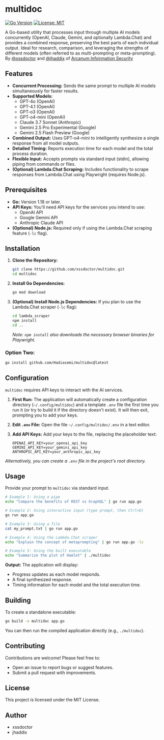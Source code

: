 # multidoc

[![Go Version](https://img.shields.io/badge/Go-1.18+-00ADD8.svg)](https://golang.org/) [![License: MIT](https://img.shields.io/badge/License-MIT-yellow.svg)](https://opensource.org/licenses/MIT)

A Go-based utility that processes input through multiple AI models concurrently (OpenAI, Claude, Gemini, and optionally Lambda.Chat) and provides a combined response, preserving the best parts of each individual output. Ideal for research, comparison, and leveraging the strengths of different models (often referred to as multi-prompting or meta-prompting). By [@xssdoctor](https://x.com/xssdoctor) and [@jhaddix](https://x.com/Jhaddix) of [Arcanum Infoirmation Security](https://www.arcanum-sec.com/)

## Features

*   **Concurrent Processing:** Sends the same prompt to multiple AI models simultaneously for faster results.
*   **Supported Models:**
    *   GPT-4o (OpenAI)
    *   GPT-4.1 (OpenAI)
    *   GPT-o3 (OpenAI)
    *   GPT-o4-mini (OpenAI)
    *   Claude 3.7 Sonnet (Anthropic)
    *   Gemini 2.5 Pro Experimental (Google)
    *   Gemini 2.5 Flash Preview (Google)
*   **Combined Output:** Uses GPT-o4-mini to intelligently synthesize a single response from all model outputs.
*   **Detailed Timing:** Reports execution time for each model and the total process duration.
*   **Flexible Input:** Accepts prompts via standard input (stdin), allowing piping from commands or files.
*   **(Optional) Lambda.Chat Scraping:** Includes functionality to scrape responses from Lambda.Chat using Playwright (requires Node.js).

## Prerequisites

*   **Go:** Version 1.18 or later.
*   **API Keys:** You'll need API keys for the services you intend to use:
    *   OpenAI API
    *   Google Gemini API
    *   Anthropic Claude API
*   **(Optional) Node.js:** Required only if using the Lambda.Chat scraping feature (`-lc` flag).

## Installation

1.  **Clone the Repository:**
    ```bash
    git clone https://github.com/xssdoctor/multidoc.git
    cd multidoc
    ```

2.  **Install Go Dependencies:**
    ```bash
    go mod download
    ```

3.  **(Optional) Install Node.js Dependencies:** If you plan to use the Lambda.Chat scraper (`-lc` flag):
    ```bash
    cd lambda_scraper
    npm install
    cd .. 
    ```
    *Note: `npm install` also downloads the necessary browser binaries for Playwright.*
### Option Two:
```bash
go install github.com/Hadiasemi/multidoc@latest
```

## Configuration

`multidoc` requires API keys to interact with the AI services.

1.  **First Run:** The application will automatically create a configuration directory (`~/.config/multidoc`) and a template `.env` file the first time you run it (or try to build it if the directory doesn't exist). It will then exit, prompting you to add your keys.

2.  **Edit `.env` File:** Open the file `~/.config/multidoc/.env` in a text editor.

3.  **Add API Keys:** Add your keys to the file, replacing the placeholder text:
    ```dotenv
    OPENAI_API_KEY=your_openai_api_key
    GEMINI_API_KEY=your_gemini_api_key
    ANTHROPIC_API_KEY=your_anthropic_api_key
    ```

*Alternatively, you can create a `.env` file in the project's root directory.*

## Usage

Provide your prompt to `multidoc` via standard input.

```bash
# Example 1: Using a pipe
echo "Compare the benefits of REST vs GraphQL" | go run app.go

# Example 2: Using interactive input (type prompt, then Ctrl+D)
go run app.go

# Example 3: Using a file
cat my_prompt.txt | go run app.go

# Example 4: Using the Lambda.Chat scraper
echo "Explain the concept of metaprompting" | go run app.go -lc

# Example 5: Using the built executable
echo "Summarize the plot of Hamlet" | ./multidoc 
```

**Output:**
The application will display:
*   Progress updates as each model responds.
*   A final synthesized response.
*   Timing information for each model and the total execution time.

## Building

To create a standalone executable:

```bash
go build -o multidoc app.go
```

You can then run the compiled application directly (e.g., `./multidoc`).

## Contributing

Contributions are welcome! Please feel free to:
*   Open an issue to report bugs or suggest features.
*   Submit a pull request with improvements.

## License

This project is licensed under the MIT License.

## Author

*   xssdoctor
*   jhaddix

